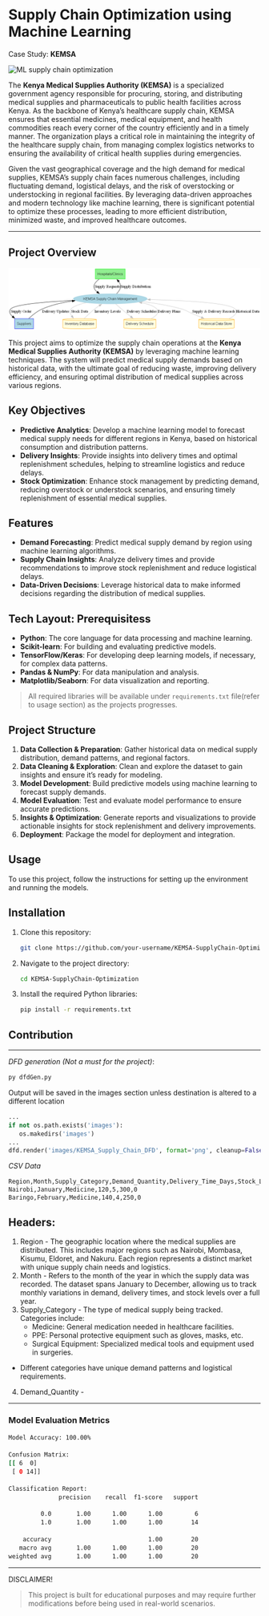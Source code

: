 # Supply Chain Optimization using Machine Learning

Case Study: **KEMSA**

![ML supply chain optimization](https://live.staticflickr.com/1936/44103687154_04281ced4d_b.jpg)

The **Kenya Medical Supplies Authority (KEMSA)** is a specialized government agency responsible for procuring, storing, and distributing medical supplies and pharmaceuticals to public health facilities across Kenya. As the backbone of Kenya’s healthcare supply chain, KEMSA ensures that essential medicines, medical equipment, and health commodities reach every corner of the country efficiently and in a timely manner. The organization plays a critical role in maintaining the integrity of the healthcare supply chain, from managing complex logistics networks to ensuring the availability of critical health supplies during emergencies.

Given the vast geographical coverage and the high demand for medical supplies, KEMSA’s supply chain faces numerous challenges, including fluctuating demand, logistical delays, and the risk of overstocking or understocking in regional facilities. By leveraging data-driven approaches and modern technology like machine learning, there is significant potential to optimize these processes, leading to more efficient distribution, minimized waste, and improved healthcare outcomes.

---

## Project Overview

![KEMSA supply chain](./images/KEMSA_Supply_Chain_DFD.png)

This project aims to optimize the supply chain operations at the **Kenya Medical Supplies Authority (KEMSA)** by leveraging machine learning techniques. The system will predict medical supply demands based on historical data, with the ultimate goal of reducing waste, improving delivery efficiency, and ensuring optimal distribution of medical supplies across various regions.

## Key Objectives

- **Predictive Analytics**: Develop a machine learning model to forecast medical supply needs for different regions in Kenya, based on historical consumption and distribution patterns.
- **Delivery Insights**: Provide insights into delivery times and optimal replenishment schedules, helping to streamline logistics and reduce delays.
- **Stock Optimization**: Enhance stock management by predicting demand, reducing overstock or understock scenarios, and ensuring timely replenishment of essential medical supplies.

## Features

- **Demand Forecasting**: Predict medical supply demand by region using machine learning algorithms.
- **Supply Chain Insights**: Analyze delivery times and provide recommendations to improve stock replenishment and reduce logistical delays.
- **Data-Driven Decisions**: Leverage historical data to make informed decisions regarding the distribution of medical supplies.

## Tech Layout: Prerequisitess

- **Python**: The core language for data processing and machine learning.
- **Scikit-learn**: For building and evaluating predictive models.
- **TensorFlow/Keras**: For developing deep learning models, if necessary, for complex data patterns.
- **Pandas & NumPy**: For data manipulation and analysis.
- **Matplotlib/Seaborn**: For data visualization and reporting.

> All required libraries will be available under `requirements.txt` file(refer to usage section) as the projects progresses.

## Project Structure

1. **Data Collection & Preparation**: Gather historical data on medical supply distribution, demand patterns, and regional factors.
2. **Data Cleaning & Exploration**: Clean and explore the dataset to gain insights and ensure it’s ready for modeling.
3. **Model Development**: Build predictive models using machine learning to forecast supply demands.
4. **Model Evaluation**: Test and evaluate model performance to ensure accurate predictions.
5. **Insights & Optimization**: Generate reports and visualizations to provide actionable insights for stock replenishment and delivery improvements.
6. **Deployment**: Package the model for deployment and integration.

## Usage

To use this project, follow the instructions for setting up the environment and running the models.

## Installation

1. Clone this repository:
   ```bash
   git clone https://github.com/your-username/KEMSA-SupplyChain-Optimization.git
   ```
2. Navigate to the project directory:

   ```bash
   cd KEMSA-SupplyChain-Optimization
   ```

3. Install the required Python libraries:

   ```bash
   pip install -r requirements.txt
   ```

## Contribution

---

<i>DFD generation (Not a must for the project)</i>:

```bash
py dfdGen.py
```

Output will be saved in the images section unless destination is altered to a different location

```python
...
if not os.path.exists('images'):
   os.makedirs('images')
...
dfd.render('images/KEMSA_Supply_Chain_DFD', format='png', cleanup=False)
```

<i>CSV Data</i>

```csv
Region,Month,Supply_Category,Demand_Quantity,Delivery_Time_Days,Stock_Level,Restock_Flag
Nairobi,January,Medicine,120,5,300,0
Baringo,February,Medicine,140,4,250,0
```

## Headers:

1. Region - The geographic location where the medical supplies are distributed. This includes major regions such as Nairobi, Mombasa, Kisumu, Eldoret, and Nakuru. Each region represents a distinct market with unique supply chain needs and logistics.
2. Month - Refers to the month of the year in which the supply data was recorded. The dataset spans January to December, allowing us to track monthly variations in demand, delivery times, and stock levels over a full year.
3. Supply_Category - The type of medical supply being tracked. Categories include:
   - Medicine: General medication needed in healthcare facilities.
   - PPE: Personal protective equipment such as gloves, masks, etc.
   - Surgical Equipment: Specialized medical tools and equipment used in surgeries.

- Different categories have unique demand patterns and logistical requirements.

4. Demand_Quantity -

---

### Model Evaluation Metrics

```bash
Model Accuracy: 100.00%

Confusion Matrix:
[[ 6  0]
 [ 0 14]]

Classification Report:
              precision    recall  f1-score   support

         0.0       1.00      1.00      1.00         6
         1.0       1.00      1.00      1.00        14

    accuracy                           1.00        20
   macro avg       1.00      1.00      1.00        20
weighted avg       1.00      1.00      1.00        20
```

---

DISCLAIMER!

> This project is built for educational purposes and may require further modifications before being used in real-world scenarios.
